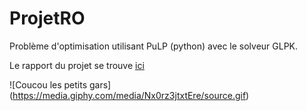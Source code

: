# ProjetRO

Problème d'optimisation utilisant PuLP (python) avec le solveur GLPK.

Le rapport du projet se trouve [ici](https://www.overleaf.com/2653136716wvmzjyqqvdbs)

![Coucou les petits gars] (https://media.giphy.com/media/Nx0rz3jtxtEre/source.gif) 
